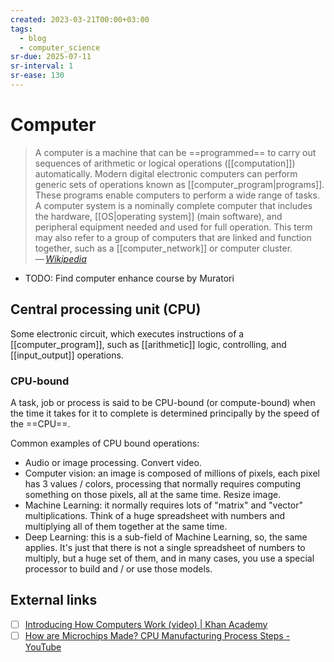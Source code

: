 ```yaml
---
created: 2023-03-21T00:00+03:00
tags:
  - blog
  - computer_science
sr-due: 2025-07-11
sr-interval: 1
sr-ease: 130
---
```


# Computer

> A computer is a machine that can be ==programmed== to carry out sequences of
> arithmetic or logical operations ([[computation]]) automatically. Modern
> digital electronic computers can perform generic sets of operations known as
> [[computer_program|programs]]. These programs enable computers to perform a
> wide range of tasks. A computer system is a nominally complete computer that
> includes the hardware, [[OS|operating system]] (main software), and peripheral
> equipment needed and used for full operation. This term may also refer to a
> group of computers that are linked and function together, such as a
> [[computer_network]] or computer cluster.\
> — <cite>[Wikipedia](https://en.wikipedia.org/wiki/Computer)</cite>

- TODO: Find computer enhance course by Muratori

## Central processing unit (CPU)

Some electronic circuit, which executes instructions of a [[computer_program]],
such as [[arithmetic]] logic, controlling, and [[input_output]] operations.

### CPU-bound

A task, job or process is said to be CPU-bound (or compute-bound) when the time
it takes for it to complete is determined principally by the speed of the
==CPU==.

Common examples of CPU bound operations:

- Audio or image processing. Convert video.
- Computer vision: an image is composed of millions of pixels, each pixel has 3
  values / colors, processing that normally requires computing something on
  those pixels, all at the same time. Resize image.
- Machine Learning: it normally requires lots of "matrix" and "vector"
  multiplications. Think of a huge spreadsheet with numbers and multiplying all
  of them together at the same time.
- Deep Learning: this is a sub-field of Machine Learning, so, the same applies.
  It's just that there is not a single spreadsheet of numbers to multiply, but a
  huge set of them, and in many cases, you use a special processor to build and
  / or use those models.

## External links

- [ ] [Introducing How Computers Work (video) | Khan Academy](https://www.khanacademy.org/computing/code-org/computers-and-the-internet/how-computers-work/v/khan-academy-and-codeorg-introducing-how-computers-work)
- [ ] [How are Microchips Made? CPU Manufacturing Process Steps - YouTube](https://www.youtube.com/watch?v=dX9CGRZwD-w)
